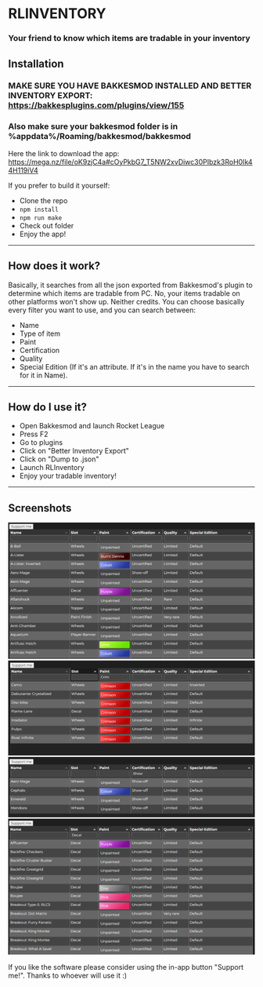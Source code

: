 # RLINVENTORY
<h3>Your friend to know which items are tradable in your inventory</h3>

## Installation
### MAKE SURE YOU HAVE BAKKESMOD INSTALLED AND BETTER INVENTORY EXPORT: https://bakkesplugins.com/plugins/view/155
### Also make sure your bakkesmod folder is in %appdata%/Roaming/bakkesmod/bakkesmod

Here the link to download the app: https://mega.nz/file/oK9zjC4a#cOyPkbG7_T5NW2xvDiwc30PIbzk3RoH0Ik44H119iV4

If you prefer to build it yourself: 
- Clone the repo
- ```npm install```
- ```npm run make```
- Check out folder
- Enjoy the app!
---
## How does it work?
Basically, it searches from all the json exported from Bakkesmod's plugin to determine which items are tradable from PC. No, your items tradable on other platforms won't show up. Neither credits.
You can choose basically every filter you want to use, and you can search between:
- Name
- Type of item
- Paint
- Certification
- Quality
- Special Edition (If it's an attribute. If it's in the name you have to search for it in Name).
---
## How do I use it?
- Open Bakkesmod and launch Rocket League
- Press F2
- Go to plugins
- Click on "Better Inventory Export"
- Click on "Dump to .json"
- Launch RLInventory
- Enjoy your tradable inventory!
---
## Screenshots
![Screenshot 1](https://github.com/AlexFiorini/RLInventory/blob/main/img/Screenshot_1.png?raw=true)
![Screenshot 2](https://github.com/AlexFiorini/RLInventory/blob/main/img/Screenshot_2.png?raw=true)
![Screenshot 3](https://github.com/AlexFiorini/RLInventory/blob/main/img/Screenshot_3.png?raw=true)
![Screenshot 4](https://github.com/AlexFiorini/RLInventory/blob/main/img/Screenshot_4.png?raw=true)

If you like the software please consider using the in-app button "Support me!". Thanks to whoever will use it :)
